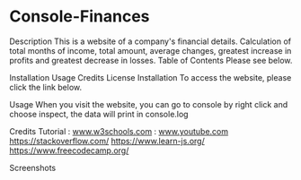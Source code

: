 # Console-Finances
Description
This is a website of a company's financial details. Calculation of total months of income, total amount, average changes, greatest increase in profits and greatest decrease in losses.
Table of Contents
Please see below.

Installation
Usage
Credits
License
Installation
To access the website, please click the link below. 

Usage
When you visit the website, you can go to console by right click and choose inspect, the data will print in console.log

Credits
Tutorial : www.w3schools.com
         : www.youtube.com
         https://stackoverflow.com/
         https://www.learn-js.org/
         https://www.freecodecamp.org/

Screenshots
